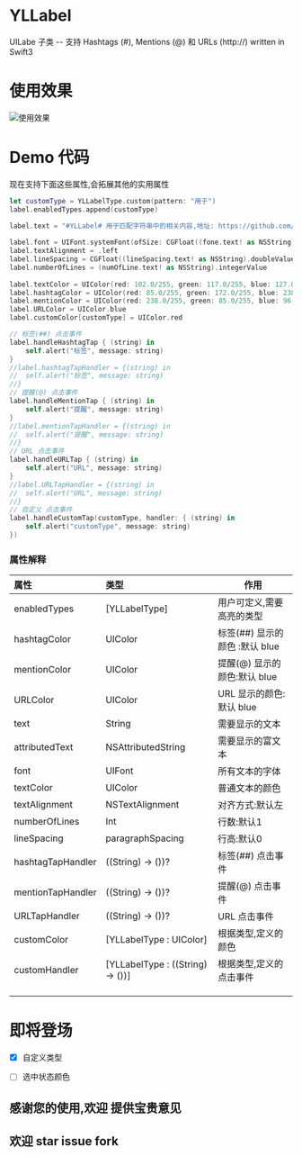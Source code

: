 # YLLabel
UILabe 子类 -- 支持 Hashtags (#), Mentions (@) 和 URLs (http://) written in Swift3



# 使用效果



![使用效果](https://github.com/CoderYLZhang/YLLabel/blob/master/Demo/img/%E4%BD%BF%E7%94%A8%E6%95%88%E6%9E%9C.gif)



# Demo 代码

现在支持下面这些属性,会拓展其他的实用属性

```swift
let customType = YLLabelType.custom(pattern: "用于")
label.enabledTypes.append(customType)

label.text = "#YLLabel# 用于匹配字符串中的相关内容,地址: https://github.com/CoderYLZhang/YLLabel 作者@CoderYLZhang"
        
label.font = UIFont.systemFont(ofSize: CGFloat((fone.text! as NSString).doubleValue))
label.textAlignment = .left
label.lineSpacing = CGFloat((lineSpacing.text! as NSString).doubleValue)
label.numberOfLines = (numOfLine.text! as NSString).integerValue
        
label.textColor = UIColor(red: 102.0/255, green: 117.0/255, blue: 127.0/255, alpha: 1)
label.hashtagColor = UIColor(red: 85.0/255, green: 172.0/255, blue: 238.0/255, alpha: 1)
label.mentionColor = UIColor(red: 238.0/255, green: 85.0/255, blue: 96.0/255, alpha: 1)
label.URLColor = UIColor.blue
label.customColor[customType] = UIColor.red

// 标签(##) 点击事件
label.handleHashtagTap { (string) in
	self.alert("标签", message: string)
}
//label.hashtagTapHandler = {(string) in
//	self.alert("标签", message: string)
//}
// 提醒(@) 点击事件
label.handleMentionTap { (string) in
	self.alert("提醒", message: string)
}
//label.mentionTapHandler = {(string) in
//	self.alert("提醒", message: string)
//}
// URL 点击事件
label.handleURLTap { (string) in
	self.alert("URL", message: string)
}
//label.URLTapHandler = {(string) in
//	self.alert("URL", message: string)
//}
// 自定义 点击事件
label.handleCustomTap(customType, handler: { (string) in
	self.alert("customType", message: string)
})

```



### 属性解释

| 属性                | 类型                               | 作用                     |
| :---------------- | :------------------------------- | ---------------------- |
| enabledTypes      | [YLLabelType]                    | 用户可定义,需要高亮的类型          |
| hashtagColor      | UIColor                          | 标签(##)  显示的颜色 :默认 blue |
| mentionColor      | UIColor                          | 提醒(@)  显示的颜色:默认 blue   |
| URLColor          | UIColor                          | URL  显示的颜色:默认 blue     |
| text              | String                           | 需要显示的文本                |
| attributedText    | NSAttributedString               | 需要显示的富文本               |
| font              | UIFont                           | 所有文本的字体                |
| textColor         | UIColor                          | 普通文本的颜色                |
| textAlignment     | NSTextAlignment                  | 对齐方式:默认左               |
| numberOfLines     | Int                              | 行数:默认1                 |
| lineSpacing       | paragraphSpacing                 | 行高:默认0                 |
| hashtagTapHandler | ((String) -> ())?                | 标签(##)  点击事件           |
| mentionTapHandler | ((String) -> ())?                | 提醒(@)  点击事件            |
| URLTapHandler     | ((String) -> ())?                | URL  点击事件              |
| customColor       | [YLLabelType : UIColor]          | 根据类型,定义的颜色             |
| customHandler     | [YLLabelType : ((String) -> ())] | 根据类型,定义的点击事件           |
|                   |                                  |                        |
|                   |                                  |                        |
|                   |                                  |                        |



# 即将登场

-[x] 自定义类型


-[ ] 选中状态颜色



## 感谢您的使用,欢迎 提供宝贵意见

## 欢迎  star issue fork

















